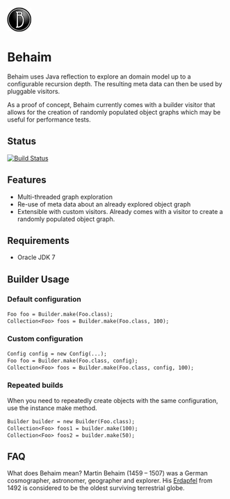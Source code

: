 ![behaim logo](logo.png)

# Behaim

Behaim uses Java reflection to explore an domain model up to a configurable recursion depth. The resulting meta data
can then be used by pluggable visitors. 

As a proof of concept, Behaim currently comes with a builder visitor that allows for the creation of randomly populated 
object graphs which may be useful for performance tests.

## Status
[![Build Status](https://travis-ci.org/chrisgleissner/behaim.svg?branch=master)](https://travis-ci.org/chrisgleissner/behaim)

## Features
- Multi-threaded graph exploration
- Re-use of meta data about an already explored object graph
- Extensible with custom visitors. Already comes with a visitor to create a randomly populated object graph.

## Requirements
- Oracle JDK 7

## Builder Usage

### Default configuration
```
Foo foo = Builder.make(Foo.class);
Collection<Foo> foos = Builder.make(Foo.class, 100);
```

### Custom configuration
```
Config config = new Config(...);
Foo foo = Builder.make(Foo.class, config);
Collection<Foo> foos = Builder.make(Foo.class, config, 100);
```

### Repeated builds
When you need to repeatedly create objects with the same configuration, use the instance make method.
```
Builder builder = new Builder(Foo.class);
Collection<Foo> foos1 = builder.make(100);
Collection<Foo> foos2 = builder.make(50);
```

## FAQ

What does Behaim mean?
Martin Behaim (1459 – 1507) was a German cosmographer, astronomer, geographer and explorer. His [Erdapfel](https://en.wikipedia.org/wiki/Erdapfel) 
from 1492 is considered to be the oldest surviving terrestrial globe.
